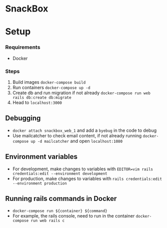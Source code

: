 # SnackBox

# Setup

### Requirements

- Docker

### Steps

1. Build images `docker-compose build`
2. Run containers `docker-compose up -d`
3. Create db and run migration if not already `docker-compose run web rails db:create db:migrate`
4. Head to `localhost:3000`

## Debugging

- `docker attach snackbox_web_1` and add a `byebug` in the code to debug
- Use mailcatcher to check email content, if not already running `docker-compose up -d mailcatcher` and open `localhost:1080`

## Environment variables

- For development, make changes to variables with `EDITOR=vim rails credentials:edit --environment development`
- For production, make changes to variables with `rails credentials:edit --environment production`

## Running rails commands in Docker

- `docker-compose run ${container} ${command}`
- For example, the rails console, need to run in the container `docker-compose run web rails c`

